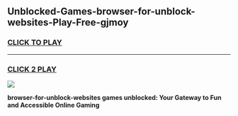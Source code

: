 
## Unblocked-Games-browser-for-unblock-websites-Play-Free-gjmoy
<h3>
<a href="https://premium76.site?title=browser-for-unblock-websites&ref=23A">CLICK TO PLAY</a></h3>
<hr>

<h3>
<a href="https://premium76.site?title=browser-for-unblock-websites&ref=23A">CLICK 2 PLAY</a>
  
</h3>

<a href="https://premium76.site?title=browser-for-unblock-websites&ref=23A"><img src="https://clearcache.store/games.png"></a>


**browser-for-unblock-websites games unblocked: Your Gateway to Fun and Accessible Online Gaming**
